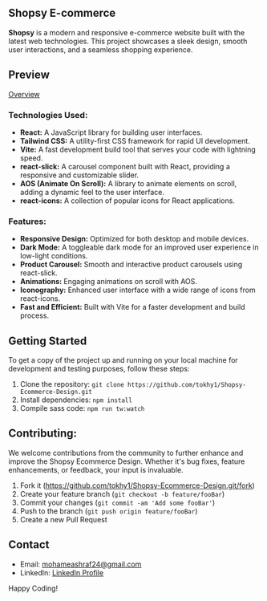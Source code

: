 ## Shopsy E-commerce

**Shopsy** is a modern and responsive e-commerce website built with the latest web technologies. This project showcases a sleek design, smooth user interactions, and a seamless shopping experience.

## Preview

[Overview](https://github.com/user-attachments/assets/24b1cf33-6a7f-4634-a788-39071873da6e)

### Technologies Used:
- **React:** A JavaScript library for building user interfaces.
- **Tailwind CSS:** A utility-first CSS framework for rapid UI development.
- **Vite:** A fast development build tool that serves your code with lightning speed.
- **react-slick:** A carousel component built with React, providing a responsive and customizable slider.
- **AOS (Animate On Scroll):** A library to animate elements on scroll, adding a dynamic feel to the user interface.
- **react-icons:** A collection of popular icons for React applications.

### Features:
- **Responsive Design:** Optimized for both desktop and mobile devices.
- **Dark Mode:** A toggleable dark mode for an improved user experience in low-light conditions.
- **Product Carousel:** Smooth and interactive product carousels using react-slick.
- **Animations:** Engaging animations on scroll with AOS.
- **Iconography:** Enhanced user interface with a wide range of icons from react-icons.
- **Fast and Efficient:** Built with Vite for a faster development and build process.

## Getting Started

To get a copy of the project up and running on your local machine for development and testing purposes, follow these steps:

1. Clone the repository: `git clone https://github.com/tokhy1/Shopsy-Ecommerce-Design.git`
2. Install dependencies: `npm install`
3. Compile sass code: `npm run tw:watch`


## Contributing:

We welcome contributions from the community to further enhance and improve the Shopsy Ecommerce Design. Whether it's bug fixes, feature enhancements, or feedback, your input is invaluable.
1. Fork it (<https://github.com/tokhy1/Shopsy-Ecommerce-Design.git/fork>)
2. Create your feature branch (`git checkout -b feature/fooBar`)
3. Commit your changes (`git commit -am 'Add some fooBar'`)
4. Push to the branch (`git push origin feature/fooBar`)
5. Create a new Pull Request
   

## Contact 
- Email: <mohameashraf24@gmail.com>
- LinkedIn: [LinkedIn Profile](https://www.linkedin.com/in/mohamed-ashraf-abd-elmoneam-409538246?lipi=urn%3Ali%3Apage%3Ad_flagship3_profile_view_base_contact_details%3BgLq%2BPh0QQX62Mwzt3ozQGQ%3D%3D)


Happy Coding!
